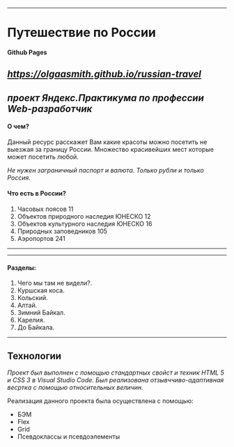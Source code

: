 ------
# Путешествие по России

#### Github Pages
*https://olgaasmith.github.io/russian-travel*
---
*проект Яндекс.Практикума по профессии Web-разработчик*
---

#### О чем?

Данный ресурс расскажет Вам какие красоты можно посетить не выезжая за границу России. Множество красивейших мест которые может посетить любой.

*Не нужен заграничный паспорт и валюта. Только рубли и только Россия.*

#### Что есть в России?

1. Часовых поясов 11
2. Объектов природного наследия ЮНЕСКО 12
3. Объектов культурного наследия ЮНЕСКО 16
4. Природных заповедников 105
5. Аэропортов 241

------
------

#### Разделы:

1. Чего мы там не видели?.
2. Куршская коса.
3. Кольский.
4. Алтай.
5. Зимний Байкал.
6. Карелия.
7. До Байкала.


------
**Технологии**
------

*Проект был выполнен с помощью стандартных свойст и техник HTML 5 и CSS 3 в Visual Studio Code. Был реализована отзывччиво-адаптивная весртка с помощью относительных величин.* 

Реализация данного проекта была осуществлена с помощью:
- БЭМ
- Flex
- Grid
- Псевдоклассы и псевдоэлементы


